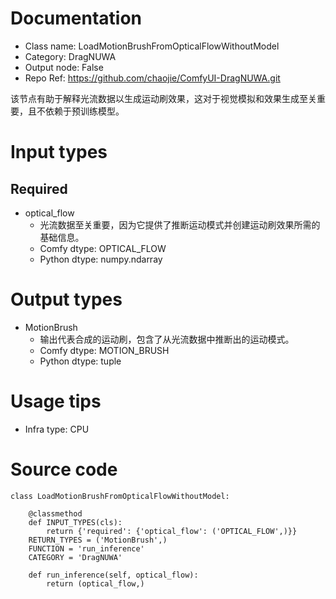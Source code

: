 # Documentation
- Class name: LoadMotionBrushFromOpticalFlowWithoutModel
- Category: DragNUWA
- Output node: False
- Repo Ref: https://github.com/chaojie/ComfyUI-DragNUWA.git

该节点有助于解释光流数据以生成运动刷效果，这对于视觉模拟和效果生成至关重要，且不依赖于预训练模型。

# Input types
## Required
- optical_flow
    - 光流数据至关重要，因为它提供了推断运动模式并创建运动刷效果所需的基础信息。
    - Comfy dtype: OPTICAL_FLOW
    - Python dtype: numpy.ndarray

# Output types
- MotionBrush
    - 输出代表合成的运动刷，包含了从光流数据中推断出的运动模式。
    - Comfy dtype: MOTION_BRUSH
    - Python dtype: tuple

# Usage tips
- Infra type: CPU

# Source code
```
class LoadMotionBrushFromOpticalFlowWithoutModel:

    @classmethod
    def INPUT_TYPES(cls):
        return {'required': {'optical_flow': ('OPTICAL_FLOW',)}}
    RETURN_TYPES = ('MotionBrush',)
    FUNCTION = 'run_inference'
    CATEGORY = 'DragNUWA'

    def run_inference(self, optical_flow):
        return (optical_flow,)
```